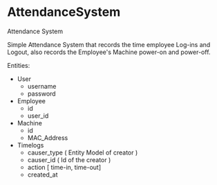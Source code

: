 # AttendanceSystem
Attendance System

Simple Attendance System that records the time employee Log-ins and Logout, also records the Employee's Machine power-on and power-off.


Entities:
- User
  - username
  - password
- Employee
  - id
  - user_id
- Machine
  - id
  - MAC_Address
- Timelogs
  - causer_type ( Entity Model of creator )
  - causer_id   ( Id of the creator )
  - action [ time-in, time-out]
  - created_at
